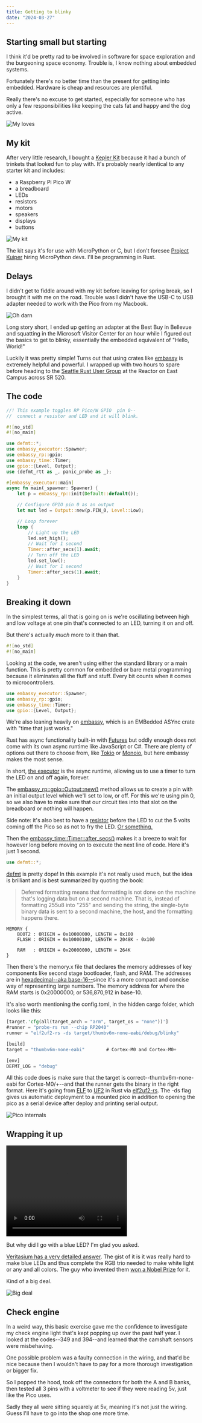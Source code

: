 ```yaml
---
title: Getting to blinky
date: "2024-03-27"
---	
```


## Starting small but starting

I think it'd be pretty rad to be involved in software for space exploration and the burgeoning space economy. Trouble is, I know nothing about embedded systems.

Fortunately there's no better time than the present for getting into embedded. Hardware is cheap and resources are plentiful.

Really there's no excuse to get started, especially for someone who has only a few responsibilities like keeping the cats fat and happy and the dog active.

![My loves](https://lh3.googleusercontent.com/pw/AP1GczNAF4Z0w9Ssdpdho925mrNWbdYm1cuhtl7NyR867waiR-QQG_W8aZx8EC2eHoYZe46vpnoSzYrrdnOzD48zoeURdaqP_xB5JtA8s9UfX0C3h0uwlEvlNFvo_dZ_56WtL0nc4A1Ihv4ef1607y9WC7_5gw=w1604-h2138-s-no-gm?authuser=0 "My loves")

## My kit

After very little research, I bought a [Kepler Kit](https://docs.sunfounder.com/projects/kepler-kit/en/latest/) because it had a bunch of trinkets that looked fun to play with. It's probably nearly identical to any starter kit and includes:

- a Raspberry Pi Pico W
- a breadboard
- LEDs
- resistors
- motors
- speakers
- displays
- buttons

![My kit](https://www.sunfounder.com/cdn/shop/files/Kepler-Kit_7.5.jpg?v=1688614437 "Kepler kit")

The kit says it's for use with MicroPython or C, but I don't foresee [Project Kuiper](https://www.amazon.jobs/content/en/teams/devices-services/project-kuiper#search) hiring MicroPython devs. I'll be programming in Rust.

## Delays

I didn't get to fiddle around with my kit before leaving for spring break, so I brought it with me on the road. Trouble was I didn't have the USB-C to USB adapter needed to work with the Pico from my Macbook.

![Oh darn](https://i.makeagif.com/media/1-09-2021/YoREEA.gif "Oh darn")

Long story short, I ended up getting an adapter at the Best Buy in Bellevue and squatting in the Microsoft Visitor Center for an hour while I figured out the basics to get to blinky, essentially the embedded equivalent of "Hello, World!"

Luckily it was pretty simple! Turns out that using crates like [embassy](https://embassy.dev/) is extremely helpful and powerful. I wrapped up with two hours to spare before heading to the [Seattle Rust User Group](https://www.meetup.com/seattle-rust-user-group/) at the Reactor on East Campus across SR 520.

## The code

```rust
//! This example toggles RP Pico/W GPIO  pin 0--
//  connect a resistor and LED and it will blink.

#![no_std]
#![no_main]

use defmt::*;
use embassy_executor::Spawner;
use embassy_rp::gpio;
use embassy_time::Timer;
use gpio::{Level, Output};
use {defmt_rtt as _, panic_probe as _};

#[embassy_executor::main]
async fn main(_spawner: Spawner) {
    let p = embassy_rp::init(Default::default());

    // Configure GPIO pin 0 as an output
    let mut led = Output::new(p.PIN_0, Level::Low);

    // Loop forever
    loop {
        // Light up the LED
        led.set_high();
        // Wait for 1 second
        Timer::after_secs(1).await;
        // Turn off the LED
        led.set_low();
        // Wait for 1 second
        Timer::after_secs(1).await;
    }
}
```

## Breaking it down

In the simplest terms, all that is going on is we're oscillating between high and low voltage at one pin that's connected to an LED, turning it on and off.

But there's actually *much* more to it than that.

```rust
#![no_std]
#![no_main]
```

Looking at the code, we aren't using either the standard library or a main function. This is pretty common for embedded or bare metal programming because it eliminates all the fluff and stuff. Every bit counts when it comes to microcontrollers.

```rust
use embassy_executor::Spawner;
use embassy_rp::gpio;
use embassy_time::Timer;
use gpio::{Level, Output};
```

We're also leaning heavily on [embassy](https://github.com/embassy-rs/embassy), which is an EMBedded ASYnc crate with "time that just works."

Rust has async functionality built-in with [Futures](https://rust-lang.github.io/async-book/02_execution/02_future.html) but oddly enough does not come with its own async runtime like JavaScript or C#. There are plenty of options out there to choose from, like [Tokio](https://tokio.rs/) or [Monoio](https://github.com/bytedance/monoio), but here embassy makes the most sense.

In short, [the executor](https://embassy.dev/book/dev/runtime.html) is the async runtime, allowing us to use a timer to turn the LED on and off again, forever.

The [embassy_rp::gpio::Output::new()](https://docs.embassy.dev/embassy-rp/git/rp2040/gpio/struct.Output.html) method allows us to create a pin with an initial output level which we'll set to low, or off. For this we're using pin 0, so we also have to make sure that our circuit ties into that slot on the breadboard or nothing will happen.

Side note: it's also best to have a [resistor](https://en.wikipedia.org/wiki/Resistor) before the LED to cut the 5 volts coming off the Pico so as not to fry the LED. [Or something.](https://letmegooglethat.com/?q=led+without+resistor)

Then the [embassy_time::Timer::after_secs()](https://docs.embassy.dev/embassy-time/git/default/struct.Timer.html#method.after_secs) makes it a breeze to wait for however long before moving on to execute the next line of code. Here it's just 1 second.

```rust
use defmt::*;
```

[defmt](https://defmt.ferrous-systems.com/) is pretty dope! In this example it's not really used much, but the idea is brilliant and is best summarized by quoting the book:

> Deferred formatting means that formatting is not done on the machine that's logging data but on a second machine. That is, instead of formatting 255u8 into "255" and sending the string, the single-byte binary data is sent to a second machine, the host, and the formatting happens there.

```x
MEMORY {
    BOOT2 : ORIGIN = 0x10000000, LENGTH = 0x100
    FLASH : ORIGIN = 0x10000100, LENGTH = 2048K - 0x100

    RAM   : ORIGIN = 0x20000000, LENGTH = 264K
}
```

Then there's the memory.x file that declares the memory addresses of key components like second stage bootloader, flash, and RAM. The addresses are in [hexadecimal--aka base-16--](https://en.wikipedia.org/wiki/Hexadecimal)since it's a more compact and concise way of representing large numbers. The memory address for where the RAM starts is 0x20000000, or 536,870,912 in base-10.

It's also worth mentioning the config.toml, in the hidden cargo folder, which looks like this:

```rust
[target.'cfg(all(target_arch = "arm", target_os = "none"))']
#runner = "probe-rs run --chip RP2040"
runner = "elf2uf2-rs -ds target/thumbv6m-none-eabi/debug/blinky"

[build]
target = "thumbv6m-none-eabi"        # Cortex-M0 and Cortex-M0+

[env]
DEFMT_LOG = "debug"
```

All this code does is make sure that the target is correct--thumbv6m-none-eabi for Cortex-M0/+--and that the runner gets the binary in the right format. Here it's going from [ELF](https://en.wikipedia.org/wiki/Executable_and_Linkable_Format) to [UF2](https://makecode.com/blog/one-chip-to-flash-them-all) in Rust via [elf2uf2-rs](https://github.com/JoNil/elf2uf2-rs). The -ds flag gives us automatic deployment to a mounted pico in addition to opening the pico as a serial device after deploy and printing serial output.

![Pico internals](https://www.digikey.com/maker-media/e2eb47b9-10ea-4cca-8962-b582b67e0670 "Pico internals")

## Wrapping it up

<video src="../blinky.mp4" width="320" height="240" controls></video>

But why did I go with a blue LED? I'm glad you asked.

[Veritasium has a very detailed answer](https://www.youtube.com/watch?v=AF8d72mA41M). The gist of it is it was really hard to make blue LEDs and thus complete the RGB trio needed to make white light or any and all colors.  The guy who invented them [won a Nobel Prize](https://www.nobelprize.org/uploads/2018/06/popular-physicsprize2014-1.pdf) for it.

Kind of a big deal.

![Big deal](https://media.giphy.com/media/v1.Y2lkPTc5MGI3NjExNm85NGNmd3JqZDBiaGJ0amFxeDZlYnk5N2tvbGljajlqbGFiZWl1ZSZlcD12MV9pbnRlcm5hbF9naWZfYnlfaWQmY3Q9Zw/tltOxW1fPVE1xxEX3j/giphy.gif "Big deal")

## Check engine

In a weird way, this basic exercise gave me the confidence to investigate my check engine light that's kept popping up over the past half year. I looked at the codes--349 and 394--and learned that the camshaft sensors were misbehaving.

One possible problem was a faulty connection in the wiring, and that'd be nice because then I wouldn't have to pay for a more thorough investigation or bigger fix.

So I popped the hood, took off the connectors for both the A and B banks, then tested all 3 pins with a voltmeter to see if they were reading 5v, just like the Pico uses.

Sadly they all were sitting squarely at 5v, meaning it's not just the wiring. Guess I'll have to go into the shop one more time.
